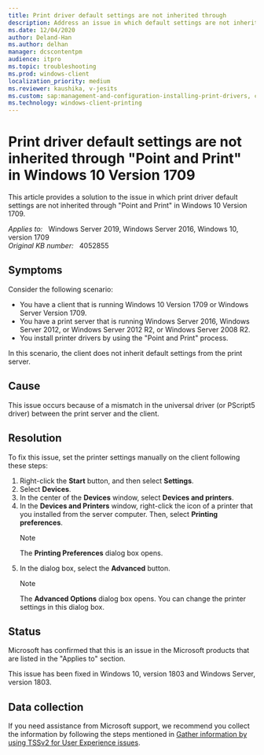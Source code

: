 ```yaml
---
title: Print driver default settings are not inherited through
description: Address an issue in which default settings are not inherited from a down-level print server to a Windows 10 Version 1709-based client in Point and Print.
ms.date: 12/04/2020
author: Deland-Han
ms.author: delhan
manager: dcscontentpm
audience: itpro
ms.topic: troubleshooting
ms.prod: windows-client
localization_priority: medium
ms.reviewer: kaushika, v-jesits
ms.custom: sap:management-and-configuration-installing-print-drivers, csstroubleshoot
ms.technology: windows-client-printing
---
```

# Print driver default settings are not inherited through "Point and Print" in Windows 10 Version 1709

This article provides a solution to the issue in which print driver default settings are not inherited through "Point and Print" in Windows 10 Version 1709.

_Applies to:_ &nbsp; Windows Server 2019, Windows Server 2016, Windows 10, version 1709  
_Original KB number:_ &nbsp; 4052855

## Symptoms

Consider the following scenario:

- You have a client that is running Windows 10 Version 1709 or Windows Server Version 1709.
- You have a print server that is running Windows Server 2016, Windows Server 2012, or Windows Server 2012 R2, or Windows Server 2008 R2.
- You install printer drivers by using the "Point and Print" process.

In this scenario, the client does not inherit default settings from the print server.

## Cause

This issue occurs because of a mismatch in the universal driver (or PScript5 driver) between the print server and the client.

## Resolution

To fix this issue, set the printer settings manually on the client following these steps:

1. Right-click the **Start** button, and then select **Settings**.
2. Select **Devices**.
3. In the center of the **Devices** window, select **Devices and printers**.
4. In the **Devices and Printers**  window, right-click the icon of a printer that you installed from the server computer. Then, select **Printing preferences**.
    > [!Note]
    > The **Printing Preferences** dialog box opens.
5. In the dialog box, select the **Advanced**  button.
    > [!Note]
    > The **Advanced Options** dialog box opens. You can change the printer settings in this dialog box.

## Status

Microsoft has confirmed that this is an issue in the Microsoft products that are listed in the "Applies to" section.

This issue has been fixed in Windows 10, version 1803 and Windows Server, version 1803.

## Data collection

If you need assistance from Microsoft support, we recommend you collect the information by following the steps mentioned in [Gather information by using TSSv2 for User Experience issues](../windows-troubleshooters/gather-information-using-tssv2-user-experience.md#printing).
